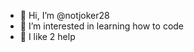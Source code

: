 - 👋 Hi, I’m @notjoker28
- 👀 I’m interested in learning how to code
- 🌱 I like 2 help

 

<!---
notjoker28/notjoker28 is a ✨ special ✨ repository because its `README.md` (this file) appears on your GitHub profile.
You can click the Preview link to take a look at your changes.
--->
